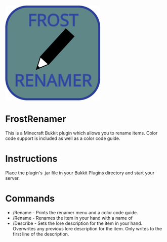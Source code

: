 ![FrostRenamer](/FrostRenamer-Logo.png?raw=true "FrostRenamer")

FrostRenamer
===========
This is a Minecraft Bukkit plugin which allows you to rename items.  Color code support is included as well as a color code guide.                                                                                                                                 

Instructions
===========
Place the plugin's .jar file in your Bukkit Plugins directory and start your server.


Commands
===========
* /Rename - Prints the renamer menu and a color code guide.
* /Rename <New Name> - Renames the item in your hand with a name of <New Name>
* /Describe <New Description> - Sets the lore description for the item in your hand. Overwrites any previous lore description for the item. Only writes to the first line of the description.
